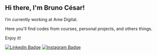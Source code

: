 ## Hi there, I'm Bruno César!

I’m currently working at Ame Digital.

Here you'll find codes from courses, personal projects, and others things.

Enjoy it!

[![Linkedin Badge](https://img.shields.io/badge/-LinkedIn-blue?style=flat&logo=Linkedin&logoColor=white&link=https://www.linkedin.com/in/brunocesardeveloper/)](https://www.linkedin.com/in/brunocesardeveloper/)
[![Instagram Badge](https://img.shields.io/badge/-Instagram-C13584?style=flat&labelColor=C13584&logo=instagram&logoColor=white&link=https://www.instagram.com/brunocesar_mp/)](https://www.instagram.com/brunocesar_mp/)
